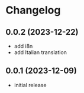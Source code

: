 # Changelog

## 0.0.2 (2023-12-22)

- add i8n
- add Italian translation

## 0.0.1 (2023-12-09)

- initial release
